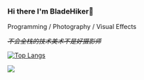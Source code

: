 ### Hi there I'm BladeHiker👋

Programming / Photography / Visual Effects

~~*不会全栈的技术美术不是好摄影师*~~

<!--
- ⚡ **Tools:** Visual Studio, JetBrains series, Qt Creator and so on.  
- 💻 **Languages:** C++,Javascript,C#,GLSL.
-->

[![Top Langs](https://github-readme-stats.vercel.app/api/top-langs/?username=BladeHiker&layout=compact&hide=C)](https://github.com/anuraghazra/github-readme-stats)


<img src="https://github-readme-stats.vercel.app/api?username=BladeHiker&show_icons=true">


<!--
**BladeHiker/BladeHiker** is a ✨ _special_ ✨ repository because its `README.md` (this file) appears on your GitHub profile.

Here are some ideas to get you started:

- 🔭 I’m currently working on ...
- 🌱 I’m currently learning ...
- 👯 I’m looking to collaborate on ...
- 🤔 I’m looking for help with ...
- 💬 Ask me about ...
- 📫 How to reach me: ...
- 😄 Pronouns: ...
- ⚡ Fun fact: ...
-->
